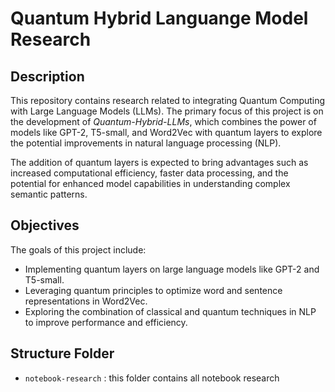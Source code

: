 # Quantum Hybrid Languange Model Research

## Description
This repository contains research related to integrating Quantum Computing with Large Language Models (LLMs). The primary focus of this project is on the development of *Quantum-Hybrid-LLMs*, which combines the power of models like GPT-2, T5-small, and Word2Vec with quantum layers to explore the potential improvements in natural language processing (NLP).

The addition of quantum layers is expected to bring advantages such as increased computational efficiency, faster data processing, and the potential for enhanced model capabilities in understanding complex semantic patterns.

## Objectives
The goals of this project include:
- Implementing quantum layers on large language models like GPT-2 and T5-small.
- Leveraging quantum principles to optimize word and sentence representations in Word2Vec.
- Exploring the combination of classical and quantum techniques in NLP to improve performance and efficiency.

## Structure Folder
- `notebook-research` : this folder contains all notebook research
